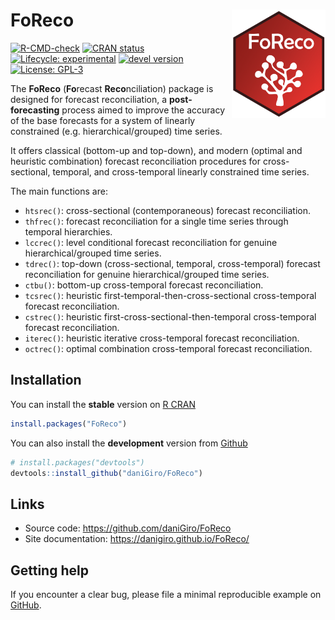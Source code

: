 
<!-- README.md is generated from README.Rmd. Please edit that file -->

# FoReco <img src="man/figures/logo.svg" alt="logo" align="right" width="150" style="border: none; float: right;"/>

<!-- badges: start -->

[![R-CMD-check](https://github.com/daniGiro/FoReco/actions/workflows/R-CMD-check.yaml/badge.svg)](https://github.com/daniGiro/FoReco/actions/workflows/R-CMD-check.yaml)
[![CRAN
status](https://www.r-pkg.org/badges/version/FoReco)](https://CRAN.R-project.org/package=FoReco)
[![Lifecycle:
experimental](https://img.shields.io/badge/lifecycle-experimental-orange.svg)](https://lifecycle.r-lib.org/articles/stages.html)
[![devel
version](https://img.shields.io/badge/devel%20version-0.2.6-blue.svg)](https://github.com/daniGiro/FoReco)
[![License:
GPL-3](https://img.shields.io/badge/license-GPL--3-forestgreen.svg)](https://cran.r-project.org/web/licenses/GPL-3)

<!-- badges: end -->

The **FoReco** (**Fo**recast **Reco**nciliation) package is designed for
forecast reconciliation, a **post-forecasting** process aimed to improve
the accuracy of the base forecasts for a system of linearly constrained
(e.g. hierarchical/grouped) time series.

It offers classical (bottom-up and top-down), and modern (optimal and
heuristic combination) forecast reconciliation procedures for
cross-sectional, temporal, and cross-temporal linearly constrained time
series.

The main functions are:

- `htsrec()`: cross-sectional (contemporaneous) forecast reconciliation.
- `thfrec()`: forecast reconciliation for a single time series through
  temporal hierarchies.
- `lccrec()`: level conditional forecast reconciliation for genuine
  hierarchical/grouped time series.
- `tdrec()`: top-down (cross-sectional, temporal, cross-temporal)
  forecast reconciliation for genuine hierarchical/grouped time series.
- `ctbu()`: bottom-up cross-temporal forecast reconciliation.
- `tcsrec()`: heuristic first-temporal-then-cross-sectional
  cross-temporal forecast reconciliation.
- `cstrec()`: heuristic first-cross-sectional-then-temporal
  cross-temporal forecast reconciliation.
- `iterec()`: heuristic iterative cross-temporal forecast
  reconciliation.
- `octrec()`: optimal combination cross-temporal forecast
  reconciliation.

## Installation

You can install the **stable** version on [R
CRAN](https://cran.r-project.org/)

``` r
install.packages("FoReco")
```

You can also install the **development** version from
[Github](https://github.com/daniGiro/FoReco)

``` r
# install.packages("devtools")
devtools::install_github("daniGiro/FoReco")
```

## Links

- Source code: <https://github.com/daniGiro/FoReco>
- Site documentation: <https://danigiro.github.io/FoReco/>

## Getting help

If you encounter a clear bug, please file a minimal reproducible example
on [GitHub](https://github.com/daniGiro/FoReco/issues).
